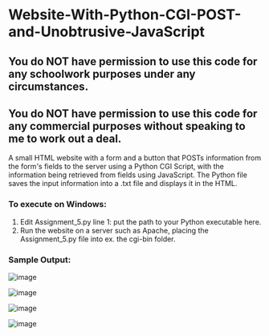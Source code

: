 # Website-With-Python-CGI-POST-and-Unobtrusive-JavaScript

## You do NOT have permission to use this code for any schoolwork purposes under any circumstances. 

## You do NOT have permission to use this code for any commercial purposes without speaking to me to work out a deal.

A small HTML website with a form and a button that POSTs information from the form's fields to the server using a Python CGI Script, with the information being retrieved from fields using JavaScript. The Python file saves the input information into a .txt file and displays it in the HTML.

### To execute on Windows:
1) Edit Assignment_5.py line 1: put the path to your Python executable here.
2) Run the website on a server such as Apache, placing the Assignment_5.py file into ex. the cgi-bin folder.

### Sample Output:

![image](https://user-images.githubusercontent.com/33675444/205202934-3ee07bf1-f24f-4ebb-82e5-dbe2ef7b6a13.png)

![image](https://user-images.githubusercontent.com/33675444/205202945-4efbc99e-dbc5-457d-b6dc-760415037395.png)

![image](https://user-images.githubusercontent.com/33675444/205202967-02d4b8b8-339b-4f97-84d3-c50892a44b32.png)

![image](https://user-images.githubusercontent.com/33675444/205202971-bd3836ba-f3c6-47cc-af05-16adf85af924.png)
